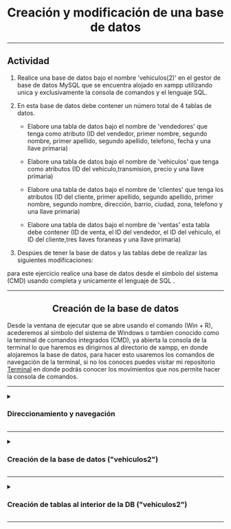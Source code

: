 <h1 align="center"> Creación y modificación de una base de datos</h1>

***
## Actividad

 1. Realice una base de datos bajo el nombre 'vehiculos(2)' en el gestor de base de datos MySQL que se encuentra alojado en xampp utilizando unica y exclusivamente la consola de comandos y el lenguaje SQL.

2. En esta base de datos debe contener un número total de 4 tablas de datos.
    
    - Elabore una tabla de datos bajo el nombre de 'vendedores' que tenga como atributo (ID del vendedor, primer nombre, segundo nombre, primer apellido, segundo apellido, telefono, fecha y una llave primaria)
    
    - Elabore una tabla de datos bajo el nombre de 'vehiculos' que tenga como atributos (ID del vehiculo,transmision, precio y una llave primaria)

    - Elabore una tabla de datos bajo el nombre de 'clientes' que tenga los atributos (ID del cliente, primer apellido, segundo apellido, primer nombre, segundo nombre, dirección, barrio, ciudad, zona, telefono y una llave primaria)

    - Elabore una tabla de datos bajo el nombre de 'ventas' esta tabla debe contener (ID de venta, el ID del vendedor, el ID del vehiculo, el ID del cliente,tres llaves foraneas y una llave primaria)

3. Despúes de tener la base de datos y las tablas debe de realizar las siguientes modificaciones:


 
 para este ejercicio realice una base de datos desde el simbolo del sistema (CMD) usando completa y unicamente el lenguaje de SQL .


***
<h2 align="center">Creación de la base de datos</h2>

 Desde la ventana de ejecutar que se abre usando el comando (Win + R), acederemos al simbolo del sistema de Windows o tambien conocido como la terminal de comandos integrados (CMD), ya abierta la consola de la terminal lo que haremos es dirigirnos al directorio de xampp, en donde alojaremos la base de datos, para hacer esto usaremos los comandos de navegación de la terminal, si no los conoces puedes visitar mi repositorio [Terminal](https://github.com/Brayan-Hc11/Terminal) en donde podrás conocer los movimientos que nos permite hacer la consola de comandos.

***
<details>
    <summary>
        <h3> Direccionamiento y navegación</h3>    
    </summary>

***
 - Lo que haremos con las siguientes instrucciones es retroceder en la ubicacióon en la que nos encontramos actualmente, con el fin de poder llegar a la unidad principal de almacinamiento que en nuestro caso  es el disco local C.
~~~
Microsoft Windows [Versión 10.0.19044.3086]
(c) Microsoft Corporation. Todos los derechos reservados.

C:\Users\Usuario>cd..

c:\Users>cd..

C:\>
~~~
- para poder ver si tenemos xampp en nuestro equipo realizamos un comando de enlistamiento en donde podremos ver los directorios ocultos y visibles que se encuentran en nuestro disco local de almacenamiento. Nos interesa acceder a el directorio publico xampp, para hacer esto usamos el comando de navegación más el nombre del directorio (C:\>cd xampp).    
~~~
Microsoft Windows [Versión 10.0.19044.3086]
(c) Microsoft Corporation. Todos los derechos reservados.

c:\>dir
  El volumen de la unidad C no tiene etiqueta.
  El número de serie del volumen es: C05E-F64F

    Directorio de C:\

21/12/2022  01:29 p. m.    <DIR>          directorio
25/09/2022  04:41 p. m.    <DIR>          Games
23/07/2023  09:06 p. m.    <DIR>          Intel
07/12/2019  04:14 a. m.    <DIR>          PerfLogs
15/05/2023  08:18 p. m.    <DIR>          Program Files
16/07/2023  05:36 p. m.    <DIR>          Program Files (x86)
25/09/2022  04:44 p. m.    <DIR>          Riot Games
20/06/2023  09:45 a. m.    <DIR>          Users
20/07/2023  03:57 p. m.    <DIR>          wamp64
22/06/2023  09:40 p. m.    <DIR>          Windows
23/05/2022  07:06 p. m.             8.562 WPI_Log_2022.05.23_19.06.25.txt
11/07/2023  08:13 p. m.    <DIR>          xampp
31/05/2023  05:26 p. m.    <DIR>          XboxGames
               1 archivos          8.562 bytes
              12 dirs  150.054.780.928 bytes libres

C:\>cd xampp
~~~
 - ya al interior de xampp lo que haremos será acceder al archivo de mysql seguido de esto accederemos a su carpeta bin en donde alojaremos nuestra base de datos,  para hacer esto usaremos el mismo comando anterior de navegación.
 ~~~
 Microsoft Windows [Versión 10.0.19044.3086]
(c) Microsoft Corporation. Todos los derechos reservados.

C:\xampp> cd mysql

C:\xampp\mysql>cd bin

C:\xampp\mysql\bin>
 ~~~


  - ya al interior de nuestro directorio de xampp lo que haremos será levantear el gestor de base de datos que viene con xampp, con la siguiente linea de comandos lo haremos :

  _nota:_ El comando nos permite acceder al gestor de base de datos de xampp, donde:    
    
- "mysql" es el motor al que queremos activar
- "-h localhost"  es el servidor local que queremos activar
- "-u root" el usuario que usaremos, por defecto el usuario será root
- "-p" la contraseña que nos permite el acceso, en caso de no tener alguna contraseña definida daremos enter y luego enter  

~~~
Microsoft Windows [Versión 10.0.19044.3086]
(c) Microsoft Corporation. Todos los derechos reservados.

C:\xampp\mysql\bin>mysql -h localhost -u root -p
Enter password:
Welcome to the MariaDB monitor.  Commands end with ; or \g.
Your MySQL connection id is 568
Server version: 8.0.31 MySQL Community Server - GPL

Copyright (c) 2000, 2018, Oracle, MariaDB Corporation Ab and others.

Type 'help;' or '\h' for help. Type '\c' to clear the current input statement.

MySQL [(none)]>
~~~
</details>

***
<details>
    <summary> 
        <h3>Creación de la base de datos ("vehiculos2")</h3>
    </summary>

***
- para crear una nueva base de datos ingresaremos un comando de creación, seguido de esto indicaremos el archivo que queremos guardar, en este caso será una base de datos, seguido esto el nombre de la base de datos que le asignaremos, para nuestro ejercicio haremos una base de datos con el nombre de "vehiculos2" como se muestra a continuación:
~~~
Microsoft Windows [Versión 10.0.19044.3086]
(c) Microsoft Corporation. Todos los derechos reservados.

MySQL [(none)]> create database vehiculos2;
Query OK, 1 row affected (0.190 sec)

MySQL [(none)]>
~~~ 
- Para poder ver nuestras bases de datos lo que haremos será ejecutar un comando de invocación de elementos, lo que se hace de la siguiente forma:
~~~
Microsoft Windows [Versión 10.0.19044.3086]
(c) Microsoft Corporation. Todos los derechos reservados.

MySQL [(none)]>show databases;
~~~
- nos mostrará un listado en donde podemos ver las bases de datos que tenemos alojadas en el gestor de base de datos:

~~~
Microsoft Windows [Versión 10.0.19044.3086]
(c) Microsoft Corporation. Todos los derechos reservados.

MySQL [(none)]> show databases;
+--------------------+
| Database           |
+--------------------+
| datos              |
| information_schema |
| mysql              |
| performance_schema |
| regdocumento       |
| registro           |
| sys                |
| vehiculos          |
| vehiculos2         |
+--------------------+
9 rows in set (0.067 sec)
~~~

- ya que hemos verificado que la base de datos se encuentra en servicio haremos uso de ella con ayuda de los comandos de la terminal, en donde le indicaremos que queremos acceder a ella, pero aparte de eso que la queremos usar, lo haremos de la siguiente forma:

~~~
Microsoft Windows [Versión 10.0.19044.3086]
(c) Microsoft Corporation. Todos los derechos reservados.

MySQL [(none)]> use vehiculos2;
Database changed
MySQL [vehiculos2]>
~~~
- "use vehiculos2" le indica al sistema que accederemos a la base de batos 'vehiculos2' y por ende el estado de ninguno **[(none)]** cambiará al nombre de la base de datos que usaremos **[(vehiculos2)]**

***
</details>

***
<details>
    <summary>
        <h3>Creación de tablas al interior de la DB ("vehiculos2")</h3>
    </summary>

***
- Al interior de nuestra base de datos  crearemos tablas en donde almacenaremos datos, crearemos las tablas de datos. Para comenzar crearemos una tabla padre bajo el nombre de 'vendedores', para eso usaremos la siguiente instrucción

___Nota;___ Los siguientes procedimientos que veremos acontinuación se repetiran varias veces 
~~~
Microsoft Windows [Versión 10.0.19044.3086]
(c) Microsoft Corporation. Todos los derechos reservados.

MySQL [vehiculos]> create table Vendedores(
    -> IDvendedor int(10) not null auto_increment,
    -> P_Apellido varchar(50) not null,
    -> S_Apellido varchar(50) null,
    -> P_Nombre varchar(50) not null,
    -> S_Nombre varchar(50) null,
    -> telefono varchar(30) not null,
    -> f_nacimiento date not null,
    -> primary key (IDvendedor)
    -> );
Query OK, 0 rows affected, 1 warning (0.942 sec)

~~~
- para poder verificar que nuestra tabla  a sido creada usaremos un comando de visualización de elementos muy similar al anterior, con la diferencia de que queremos ver la tablas al interior de la base de datos 
~~~
Microsoft Windows [Versión 10.0.19044.3086]
(c) Microsoft Corporation. Todos los derechos reservados.

MySQL [vehiculos]> show tables;
+---------------------+
| Tables_in_vehiculos2 |
+---------------------+
| Vendedores          |
+---------------------+
1 row in set (0.002 sec)
~~~
- Como siguiente paso creamos una tabla bajo el nombre de 'vehiculos', lo haremos de la misma forma en la que  creamos la tabla anterior
~~~
Microsoft Windows [Versión 10.0.19044.3086]
(c) Microsoft Corporation. Todos los derechos reservados.

MySQL [vehiculos2]> create table Vehiculos(
    ->     IDvehiculo varchar(10) not null,
    ->     Vehiculo varchar(10) not null,
    ->     Transmision varchar(70) NOT NULL,
    ->     Precio float not null,
    ->     primary key(IDvehiculo)
    ->       );
Query OK, 0 rows affected (0.052 sec)

MySQL [vehiculos2]>
~~~
De igual forma que la anterior tendremos que verificar que nuestra tabla haya sido creada correctamente
~~~
Microsoft Windows [Versión 10.0.19044.3086]
(c) Microsoft Corporation. Todos los derechos reservados.

MySQL [vehiculos]> show tables;
+---------------------+
| Tables_in_vehiculos2 |
+---------------------+
| vehiculos           |
| vendedores          |
+---------------------+
2 rows in set (0.001 sec)
~~~
- Como siguiente paso creamos una tabla bajo el nombre de 'clientes', lo haremos de la misma forma en la que  creamos la tabla anterior
~~~
Microsoft Windows [Versión 10.0.19044.3086]
(c) Microsoft Corporation. Todos los derechos reservados.

MySQL [vehiculos2]> create table Clientes(
    ->     IDcliente varchar(10) not null,
    ->     P_Apellido varchar(50) not null,
    ->     S_Apellido varchar(50) null,
    ->     P_Nombre varchar(50) not null,
    ->     S_Nombre varchar(50) null,
    ->     Direccion varchar(50) not null,
    ->     Barrio varchar(50) not null,
    ->     Ciudad varchar(50) not null,
    ->     Zona varchar(50) not null,
    ->     Telefono varchar(30) not null,
    ->     primary key(IDcliente)
    ->        );
Query OK, 0 rows affected (0.092 sec)
~~~
- De igual forma que la anterior tendremos que verificar que nuestra tabla haya sido creada correctamente
~~~
Microsoft Windows [Versión 10.0.19044.3086]
(c) Microsoft Corporation. Todos los derechos reservados.

MySQL [vehiculos]> show tables;
+---------------------+
| Tables_in_vehiculos2|
+---------------------+
| clientes            |
| vehiculos           |
| vendedores          |
+---------------------+
3 rows in set (0.001 sec)
~~~
- Como siguiente paso creamos nuetra ultima tabla bajo el nombre de 'ventas', lo haremos de la misma forma en la que  creamos la tabla anterior
~~~
Microsoft Windows [Versión 10.0.19044.3086]
(c) Microsoft Corporation. Todos los derechos reservados.

MySQL [vehiculos2]> create table Ventas(
    ->     IDVenta varchar(10) not null,
    ->     IDvendedor int(10) not null,
    ->     IDvehiculo varchar(10) not null,
    ->     IDcliente varchar(10) not null,
    ->     Foreign key(IDvendedor) REFERENCES Vendedores(IDvendedor),
    ->     Foreign key(IDvehiculo) REFERENCES Vehiculos(IDvehiculo),
    ->     Foreign key(IDcliente) REFERENCES Clientes(IDcliente),
    ->     Primary key(IDVenta)
    ->       );
Query OK, 0 rows affected, 1 warning (0.068 sec)
~~~
- De igual forma que la anterior tendremos que verificar que nuestra tabla haya sido creada correctamente
~~~
Microsoft Windows [Versión 10.0.19044.3086]
(c) Microsoft Corporation. Todos los derechos reservados.

MySQL [vehiculos]> show tables;
+---------------------+
| Tables_in_vehiculos2|
+---------------------+
| clientes            |
| vehiculos           |
| vendedores          |
| ventas              |
+---------------------+
4 rows in set (0.036 sec)
~~~
</details>

***
